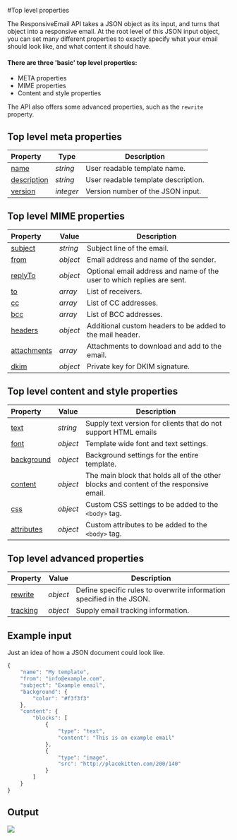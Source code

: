 #Top level properties

The ResponsiveEmail API takes a JSON object as its input, and turns that
object into a responsive email. At the root level of this JSON input object,
you can set many different properties to exactly specify what your
email should look like, and what content it should have.

#### There are three 'basic' top level properties:

* META properties
* MIME properties
* Content and style properties

The API also offers some advanced properties, such as the `rewrite` property.

## Top level meta properties

| Property | Type | Description                                                                                            |
|:---------|------|--------------------------------------------------------------------------------------------------------|
| [name](ResponsiveEmail/json/property-name) | _string_ | User readable template name.                      |
| [description](ResponsiveEmail/json/property-description) | _string_ | User readable template description. |
| [version](ResponsiveEmail/json/property-version) | _integer_ | Version number of the JSON input.          |

## Top level MIME properties

| Property | Value | Description                                                                                                                       |
|:---------|-------|-----------------------------------------------------------------------------------------------------------------------------------|
| [subject](ResponsiveEmail/json/property-subject) | _string_ | Subject line of the email.                                              |
| [from](ResponsiveEmail/json/property-from) | _object_ | Email address and name of the sender.                                         |
| [replyTo](ResponsiveEmail/json/property-reply-to) | _object_ | Optional email address and name of the user to which replies are sent. |
| [to](ResponsiveEmail/json/property-to) | _array_ | List of receivers.                                                                 |
| [cc](ResponsiveEmail/json/property-cc) | _array_ | List of CC addresses.                                                              |
| [bcc](ResponsiveEmail/json/property-bcc) | _array_ | List of BCC addresses.                                                           |
| [headers](ResponsiveEmail/json/property-headers) | _object_ | Additional custom headers to be added to the mail header.               |
| [attachments](ResponsiveEmail/json/property-attachments) | _array_ | Attachments to download and add to the email.                    |
| [dkim](ResponsiveEmail/json/property-dkim) | _object_ | Private key for DKIM signature.                                               |

## Top level content and style properties

| Property | Value | Description                                                                                                                                      |
|:---------|-------|--------------------------------------------------------------------------------------------------------------------------------------------------|
| [text](ResponsiveEmail/json/property-text) | _string_ | Supply text version for clients that do not support HTML emails                              |
| [font](ResponsiveEmail/json/property-font) | _object_ | Template wide font and text settings.                                                        |
| [background](ResponsiveEmail/json/property-background) | _object_ | Background settings for the entire template.                                     |
| [content](ResponsiveEmail/json/property-content) | _object_ | The main block that holds all of the other blocks and content of the responsive email. |
| [css](ResponsiveEmail/json/property-css) | _object_ | Custom CSS settings to be added to the `<body>` tag.                                           |
| [attributes](ResponsiveEmail/json/property-attributes) | _object_ | Custom attributes to be added to the `<body>` tag.                               |

## Top level advanced properties

| Property | Value | Description                                                                                                                     |
|:---------|-------|---------------------------------------------------------------------------------------------------------------------------------|
| [rewrite](ResponsiveEmail/json/property-rewrite) | _object_ | Define specific rules to overwrite information specified in the JSON. |
| [tracking](ResponsiveEmail/json/property-tracking) | _object_ | Supply email tracking information.                                  |

## Example input

Just an idea of how a JSON document could look like.

```javascript
{
    "name": "My template",
    "from": "info@example.com",
    "subject": "Example email",
    "background": {
        "color": "#f3f3f3"
    },
    "content": {
        "blocks": [
            {
                "type": "text",
                "content": "This is an example email"
            }, 
            {
                "type": "image",
                "src": "http://placekitten.com/200/140"
            }
        ]
    }
}
```

## Output

![](ResponsiveEmail/json/example-output.png)
